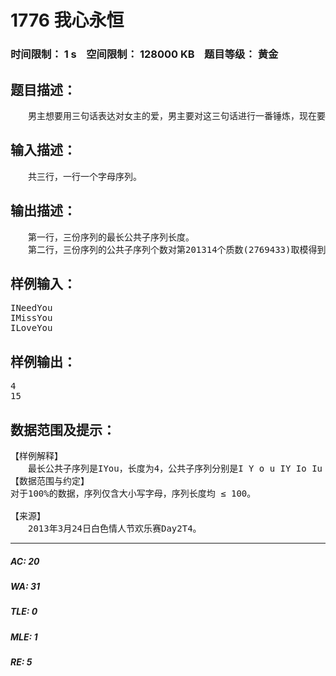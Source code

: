# 1776 我心永恒   
### 时间限制： 1 s&nbsp;&nbsp;&nbsp;&nbsp;空间限制： 128000 KB&nbsp;&nbsp;&nbsp;&nbsp;题目等级： 黄金  
## 题目描述：  

<pre>
　　男主想要用三句话表达对女主的爱，男主要对这三句话进行一番锤炼，现在要找出三句话中永恒不变的事物，需要做的，就是计算出三份序列的最长公共子序列长度、公共子序列个数，其中个数对第201314个质数(2769433)取模。字符之间的匹配不区分大小写(即"a"与"A"视为相等)
</pre>
  
  
## 输入描述：  

<pre>
　　共三行，一行一个字母序列。
</pre>
  
  
## 输出描述：  

<pre>
　　第一行，三份序列的最长公共子序列长度。
　　第二行，三份序列的公共子序列个数对第201314个质数(2769433)取模得到的答案。
</pre>
  
  
## 样例输入：  

<pre>
INeedYou  
IMissYou  
ILoveYou
</pre>
  
  
## 样例输出：  

<pre>
4  
15
</pre>
  
  
## 数据范围及提示：  

<pre>
【样例解释】
　　最长公共子序列是IYou，长度为4，公共子序列分别是I Y o u IY Io Iu Yo Yu ou IYo IYu Iou You IYou，共4+6+4+1 = 15个
【数据范围与约定】
对于100%的数据，序列仅含大小写字母，序列长度均 ≤ 100。
 
【来源】
　　2013年3月24日白色情人节欢乐赛Day2T4。
</pre>
  
  
***  

##### AC: 20  
##### WA: 31  
##### TLE: 0  
##### MLE: 1  
##### RE: 5  
